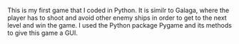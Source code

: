 This is my first game that I coded in Python. It is similr to Galaga, where the player has to shoot and avoid other enemy ships in order to get to the next level
and win the game. I used the Python package Pygame and its methods to give this game a GUI.
